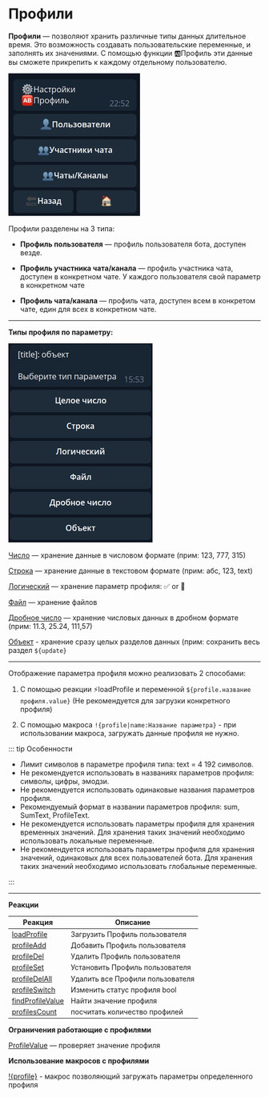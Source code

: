 # Профили 

**Профили** — позволяют хранить различные типы данных длительное время. Это  возможность создавать пользовательские переменные, и заполнять их значениями. С помощью функции 🆎Профиль эти данные вы сможете прикрепить к каждому отдельному пользователю.

![](./1.png)

Профили разделены на 3 типа:

* **Профиль пользователя** — профиль пользователя бота, доступен везде.

* **Профиль участника чата/канала** — профиль участника чата, доступен в конкретном чате. У каждого пользователя свой параметр в конкретном чате

* **Профиль чата/канала** — профиль чата, доступен всем в конкретом чате, един для всех в конкретном чате.

---

**Типы профиля по параметру:**

![](./2.png)

[Число](/docs/admin/profile/profile-number) — хранение данные в числовом формате (прим: 123, 777, 315)

[Строка](/docs/admin/profile/profile-text) — хранение данные в текстовом формате (прим: абс, 123, text)

[Логический](/docs/admin/profile/profile-bool) — хранение параметр профиля: ✅  or 🚫

[Файл](/docs/admin/profile/profile-file) — хранение файлов

[Дробное число](/docs/admin/profile/profile-float) — хранение числовых данных в дробном формате (прим: 11.3, 25.24, 111,57)

[Объект](/docs/admin/profile/profile-object) - хранение сразу целых разделов данных (прим: сохранить весь раздел ```${update}```

---

Отображение параметра профиля можно реализовать 2 способами:

1. С помощью реакции ⚡loadProfile и переменной ```${profile.название профиля.value}``` (Не рекомендуется для загрузки конкретного профиля)

2. С помощью макроса ```!{profile|name:Название параметра}``` - при использовании макроса, загружать данные профиля не нужно.

::: tip  Особенности

* Лимит символов в параметре профиля типа: text = 4 192 символов.
* Не рекомендуется использовать в названиях параметров профиля: символы, цифры, эмодзи.
* Не рекомендуется использовать одинаковые названия параметров профиля.
* Рекомендуемый формат в названии параметров профиля: sum, SumText, ProfileText.
* Не рекомендуется использовать параметры профиля для хранения временных значений. Для хранения таких значений необходимо использовать локальные переменные.
* Не рекомендуется использовать параметры профиля для хранения значений, одинаковых для всех пользователей бота. Для хранения таких значений необходимо использовать глобальные переменные.

:::

---

**Реакции**

| Реакция | Описание |
| --- | --- | 
|[loadProfile](/docs/admin/profile/loadprofile)|Загрузить Профиль пользователя|
|[profileAdd](/docs/admin/profile/profileadd)|Добавить Профиль пользователя|
|[profileDel](/docs/admin/profile/profiledel)|Удалить Профиль пользователя|
|[profileSet](/docs/admin/profile/profileset)|Установить Профиль пользователя|
|[profileDelAll](/docs/admin/profile/profiledelall)|Удалить все Профили пользователя|
|[profileSwitch](/docs/admin/switch/profileswitch)|Изменить статус профиля bool|
|[findProfileValue](/docs/admin/profile/findprofilevalue)|Найти значение профиля|
|[profilesCount](/docs/admin/profile/profilescount)|посчитать количество профилей|
 
**Ограничения работающие с профилями**

[ProfileValue](/docs/admin/profile/profilevalue) — проверяет значение профиля

**Использование макросов с профилями**

[!{profile}](/docs/ext/macros/profile) - макрос позволяющий загружать параметры определенного профиля






